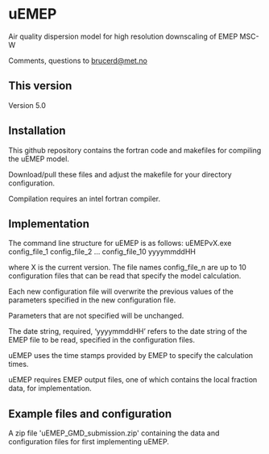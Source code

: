 # uEMEP
Air quality dispersion model for high resolution downscaling of EMEP MSC-W

Comments, questions to brucerd@met.no

## This version
Version 5.0

## Installation
This github repository contains the fortran code and makefiles for compiling the uEMEP model.

Download/pull these files and adjust the makefile for your directory configuration.

Compilation requires an intel fortran compiler.

## Implementation
The command line structure for uEMEP is as follows:
uEMEPvX.exe config_file_1 config_file_2 … config_file_10 yyyymmddHH

where X is the current version.
The file names config_file_n are up to 10 configuration files that can be read that specify the model calculation.

Each new configuration file will overwrite the previous values of the parameters specified in the new configuration file.

Parameters that are not specified will be unchanged.

The date string, required, ‘yyyymmddHH’ refers to the date string of the EMEP file to be read, specified in the configuration files.

uEMEP uses the time stamps provided by EMEP to specify the calculation times.

uEMEP requires EMEP output files, one of which contains the local fraction data, for implementation.

## Example files and configuration
A zip file 'uEMEP_GMD_submission.zip' containing the data and configuration files for first implementing uEMEP.


